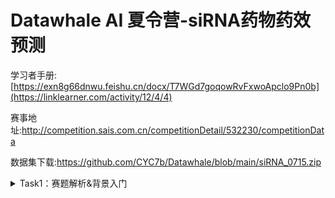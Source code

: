 # Datawhale AI 夏令营-siRNA药物药效预测

学习者手册:[https://exn8g66dnwu.feishu.cn/docx/T7WGd7goqowRvFxwoApclo9Pn0b](https://linklearner.com/activity/12/4/4)

赛事地址:http://competition.sais.com.cn/competitionDetail/532230/competitionData

数据集下载:https://github.com/CYC7b/Datawhale/blob/main/siRNA_0715.zip

<details>
  <summary>Task1：赛题解析&背景入门</summary>

  ### 1. 赛题介绍
  本次比赛旨在利用机器学习技术，预测化学修饰后的siRNA序列在RNA干扰（RNAi）机制下对靶基因的沉默效率。RNAi是一种重要的基因表达调控机制，通过干扰特定基因的表达，可以用于疾病治疗。这次比赛的目标是通过构建并优化模型，准确预测siRNA的沉默效率，从而提升药物设计的效率和效果。

  **比赛流程**
  - 初赛阶段：提供一部分公开文献中提取的siRNA修饰序列和实验数据，参赛者需要使用这些数据训练模型并提交预测结果。初赛的重点是评估在训练集中出现过的目标mRNA序列，不同siRNA的沉默效率预测的准确性。
  - 复赛阶段：在初赛基础上，增加部分尚未公开的专利数据作为测试数据，评估模型在未见过的目标mRNA序列上的预测准确性。

  **数据集**
  数据集包括siRNA裸序列、经过化学修饰的siRNA序列、目标mRNA序列以及实验条件（如药物浓度、细胞系、转染方式等）。最重要的字段是mRNA_remaining_pct，这是我们模型的训练目标，表示siRNA对靶基因沉默后的剩余mRNA百分比，值越低表示沉默效率越好。

  ### 2. 评分机制
  在这个部分，我们会仔细介绍官方评分方案，让大家更加了解赛事官方平台是如何给我们的提交结果打分的~

  在这次比赛中，模型的评分由多个指标共同决定，以全面评估模型的性能。这些指标包括平均绝对误差（MAE）、区间内的平均绝对误差（Range MAE）和F1得分（F1 Score）。这些指标分别衡量模型在预测上的准确性和稳定性，以及在区间内的表现。最终的评分（Score）是综合这些指标的加权结果。通过下述代码，我们可以更加了解本次赛题的评分细节。

  ```python
  # score = 50% × (1−MAE/100) + 50% × F1 × (1−Range-MAE/100)
  def calculate_metrics(y_true, y_pred, threshold=30):
      mae = np.mean(np.abs(y_true - y_pred))

      y_true_binary = (y_true < threshold).astype(int)
      y_pred_binary = (y_pred < threshold).astype(int)

      mask = (y_pred >= 0) & (y_pred <= threshold)
      range_mae = mean_absolute_error(y_true[mask], y_pred[mask]) if mask.sum() > 0 else 100

      precision = precision_score(y_true_binary, y_pred_binary, average='binary')
      recall = recall_score(y_true_binary, y_pred_binary, average='binary')
      f1 = 2 * precision * recall / (precision + recall)
      score = (1 - mae / 100) * 0.5 + (1 - range_mae / 100) * f1 * 0.5
      return score
  ```

**代码实现解释**

1. 平均绝对误差（MAE）：
  ```python
  # 预测值和真实值之间绝对误差的平均值，衡量了模型预测的总体准确性。
  mae = np.mean(np.abs(y_true - y_pred))
  ```

2. 二值化处理：
  ```python
  # 这里将真实值和预测值进行二值化处理：如果值小于阈值（30），则为1，否则为0。
  y_true_binary = (y_true < threshold).astype(int)
  y_pred_binary = (y_pred < threshold).astype(int)
  ```

3. 区间内的平均绝对误差（Range MAE）：
  ```python
  # 这里计算在特定区间（0到阈值30）内的平均绝对误差。如果预测值在这个区间内，才计算其误差，否则设为100。这个指标评估了模型在重要预测区间内的表现。
  mask = (y_pred >= 0) & (y_pred <= threshold)
  range_mae = mean_absolute_error(y_true[mask], y_pred[mask]) if mask.sum() > 0 else 100
  ```

4. F1 分数
  ```python
  # 精确率是正确预测为正的样本占所有预测为正的样本的比例，召回率是正确预测为正的样本占所有真实为正的样本的比例。F1得分是精确率和召回率的调和平均数，综合考虑了两者的平衡。
  precision = precision_score(y_true_binary, y_pred_binary, average='binary')
  recall = recall_score(y_true_binary, y_pred_binary, average='binary')
  f1 = 2precision * recall / (precision + recall)
  ```

5. 综合评分（Score）
  ```python
  score = (1 - mae / 100) * 0.5 + (1 - range_mae / 100) * f1 * 0.5
  ```

最终的评分结合了MAE和区间内MAE的反比例值，以及F1得分。MAE和Range MAE越小，1减去它们的比值越大，表明误差小，模型表现好。F1得分高则表示模型分类性能好。最终评分是这几个值的加权平均数，权重各占50%。

### 3.相关生物背景知识

**AI与制药**

  长期以来，药物研发领域流传着“双十定律”，即从新药研发开始到产品获批上市，平均耗时十年，投入成本约十亿美元。所幸的是，大数据与人工智能（Artificial Intelligence，AI）的兴起，有望新药的研发走出这个“双十”困局，使药物研发的进度得以加速，成功率得以提高，同时成本也得以大大降低。如提升候选药物品质（改善靶点确证和先导分子优化流程、调整药物用途），优化临床试验设计（基于生物标志物的筛查、患者分级）等。AI制药企业英矽智能通过生成式人工智能筛选靶点并设计的小分子TNIK抑制剂候选药物INS018_055已完成Ⅱ期临床试验首例患者给药，给数以百万计特发性肺纤维化（IPF）病人群带去福音，其从靶点发现到人体临床开启仅用了18个月。AI辅助制药与生命科学研究已经成为一种新的范式。
  
  小干扰RNA (small interfering RNA,siRNA)生物学最重要生物技术之一，是发现能够通过一种被称为RNA干扰(RNA interference, RNAi)的现象来调节基因的表达。siRNA可用作研究体内和体外单基因功能的工具，是一类有吸引力的新型疗法，特别是针对治疗癌症和其他疾病的不可成药靶点。2018年，在结合靶向递送系统和经过高级化学修饰之后，全球首个siRNA药物Patisiran获批上市。如今，越来越多siRNA逐渐进入试验阶段甚至步入临床，这标志着临床领域实现精准医疗将不再只是一句口号，最终惠及更多患者。
  了解生物作用的机理与背景有助于设计更好的AI模型，来辅助siRNA的设计与优化。
  
**RNAi作用机制**

  生物体内，RNAi首先将较长的双链RNA加工和切割成 siRNA，通常在每条链的3'末端带有2个核苷酸突出端。负责这种加工的酶是一种RNase III样酶，称为Dicer。形成后，siRNA与一种称为RNA诱导的沉默复合物（RNAinduced silencing complex, RISC）的多蛋白组分复合物结合。在RISC复合物中，siRNA链被分离，具有更稳定的5′末端的链通常被整合到活性RISC复合物中。然后，反义单链siRNA组分引导并排列在靶mRNA上，并通过催化RISC蛋白（Argonaute family（Ago2））的作用，mRNA被切割，即对应基因被沉默，表达蛋白能力削弱。
</details>
